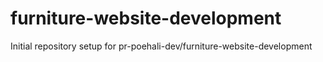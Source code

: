 # furniture-website-development

Initial repository setup for pr-poehali-dev/furniture-website-development